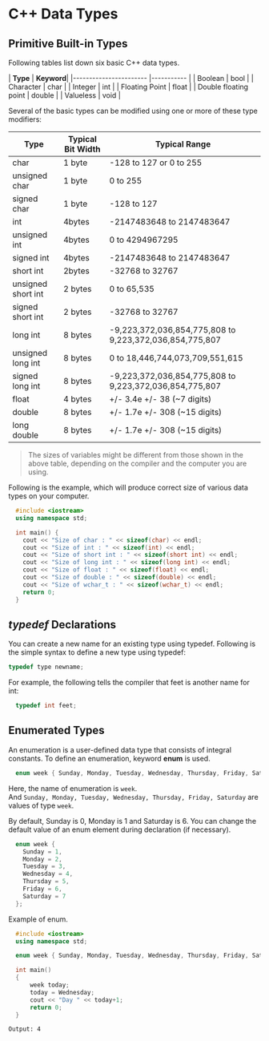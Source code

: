 # C++ Data Types

## Primitive Built-in Types

Following tables list down six basic C++ data types.<p>
| **Type**                | **Keyword**|
|-----------------------	|----------- |
| Boolean               	| bool    	 |
| Character             	| char    	 |
| Integer               	| int     	 |
| Floating Point        	| float   	 |
| Double floating point 	| double  	 |
| Valueless             	| void    	 |

Several of the basic types can be modified using one or more of these type modifiers:

| Type               	| Typical Bit Width 	| Typical Range                                           	|
|--------------------	|-------------------	|---------------------------------------------------------	|
| char               	| 1 byte            	| -128 to 127 or 0 to 255                                 	|
| unsigned char      	| 1 byte            	| 0 to 255                                                	|
| signed char        	| 1 byte            	| -128 to 127                                             	|
| int                	| 4bytes            	| -2147483648 to 2147483647                               	|
| unsigned int       	| 4bytes            	| 0 to 4294967295                                         	|
| signed int         	| 4bytes            	| -2147483648 to 2147483647                               	|
| short int          	| 2bytes            	| -32768 to 32767                                         	|
| unsigned short int 	| 2 bytes           	| 0 to 65,535                                             	|
| signed short int   	| 2 bytes           	| -32768 to 32767                                         	|
| long int           	| 8 bytes           	| -9,223,372,036,854,775,808 to 9,223,372,036,854,775,807 	|
| unsigned long int  	| 8 bytes           	| 0 to 18,446,744,073,709,551,615                         	|
| signed long int    	| 8 bytes           	| -9,223,372,036,854,775,808 to 9,223,372,036,854,775,807 	|
| float              	| 4 bytes           	| +/- 3.4e +/- 38 (~7 digits)                             	|
| double             	| 8 bytes           	| +/- 1.7e +/- 308 (~15 digits)                           	|
| long double        	| 8 bytes           	| +/- 1.7e +/- 308 (~15 digits)                           	|

> The sizes of variables might be different from those shown in the above table, depending on the compiler and the computer you are using.

Following is the example, which will produce correct size of various data types on your computer.
```C++
  #include <iostream>
  using namespace std;

  int main() {
    cout << "Size of char : " << sizeof(char) << endl;
    cout << "Size of int : " << sizeof(int) << endl;
    cout << "Size of short int : " << sizeof(short int) << endl;
    cout << "Size of long int : " << sizeof(long int) << endl;
    cout << "Size of float : " << sizeof(float) << endl;
    cout << "Size of double : " << sizeof(double) << endl;
    cout << "Size of wchar_t : " << sizeof(wchar_t) << endl;
    return 0;
  }
```

## *typedef* Declarations

You can create a new name for an existing type using typedef. Following is the simple syntax to define a new type using typedef:

```C++ 
typedef type newname; 
```

For example, the following tells the compiler that feet is another name for int:

```C++
  typedef int feet;
```

## Enumerated Types

An enumeration is a user-defined data type that consists of integral constants. To define an enumeration, keyword **enum** is used.

```C++
  enum week { Sunday, Monday, Tuesday, Wednesday, Thursday, Friday, Saturday };
```

Here, the name of enumeration is `week`.<br/>
And  `Sunday, Monday, Tuesday, Wednesday, Thursday, Friday, Saturday` are values of type `week`.

By default, Sunday is 0, Monday is 1 and Saturday is 6. You can change the default value of an enum element during declaration (if necessary).

```C++
  enum week {
    Sunday = 1,
    Monday = 2,
    Tuesday = 3,
    Wednesday = 4,
    Thursday = 5,
    Friday = 6,
    Saturday = 7
  };
```

Example of enum.

```C++
  #include <iostream>
  using namespace std;

  enum week { Sunday, Monday, Tuesday, Wednesday, Thursday, Friday, Saturday };

  int main()
  {
      week today;
      today = Wednesday;
      cout << "Day " << today+1;
      return 0;
  }
```

`Output: 4`
